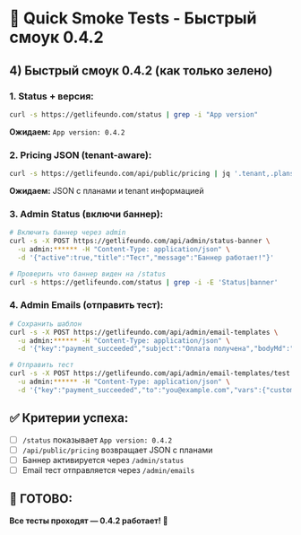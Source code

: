 # 🧪 Quick Smoke Tests - Быстрый смоук 0.4.2

## **4) Быстрый смоук 0.4.2 (как только зелено)**

### **1. Status + версия:**
```bash
curl -s https://getlifeundo.com/status | grep -i "App version"
```
**Ожидаем:** `App version: 0.4.2`

### **2. Pricing JSON (tenant-aware):**
```bash
curl -s https://getlifeundo.com/api/public/pricing | jq '.tenant,.plans[0]'
```
**Ожидаем:** JSON с планами и tenant информацией

### **3. Admin Status (включи баннер):**
```bash
# Включить баннер через admin
curl -s -X POST https://getlifeundo.com/api/admin/status-banner \
  -u admin:****** -H "Content-Type: application/json" \
  -d '{"active":true,"title":"Тест","message":"Баннер работает!"}'

# Проверить что баннер виден на /status
curl -s https://getlifeundo.com/status | grep -i -E 'Status|banner'
```

### **4. Admin Emails (отправить тест):**
```bash
# Сохранить шаблон
curl -s -X POST https://getlifeundo.com/api/admin/email-templates \
  -u admin:****** -H "Content-Type: application/json" \
  -d '{"key":"payment_succeeded","subject":"Оплата получена","bodyMd":"**Спасибо, {{customer}}!** Платёж принят."}'

# Отправить тест
curl -s -X POST https://getlifeundo.com/api/admin/email-templates/test \
  -u admin:****** -H "Content-Type: application/json" \
  -d '{"key":"payment_succeeded","to":"you@example.com","vars":{"customer":"Иван"}}'
```

## **✅ Критерии успеха:**

- [ ] `/status` показывает `App version: 0.4.2`
- [ ] `/api/public/pricing` возвращает JSON с планами
- [ ] Баннер активируется через `/admin/status`
- [ ] Email тест отправляется через `/admin/emails`

## **🎯 ГОТОВО:**

**Все тесты проходят — 0.4.2 работает! 🚀**

